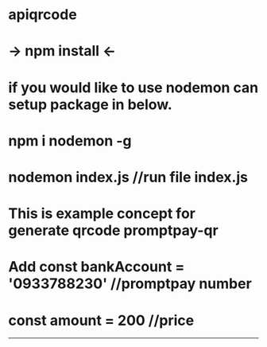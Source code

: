 # apiqrcode

# -> npm install <-

# if you would like to use nodemon can setup package in below.
# npm i nodemon -g
# nodemon index.js //run file index.js 

# This is example concept for generate qrcode promptpay-qr


# Add const bankAccount = '0933788230' //promptpay number
# const amount = 200 //price
-----------------------------------
